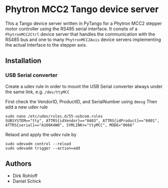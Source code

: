 
# Phytron MCC2 Tango device server

This a Tango device server written in PyTango for a Phytron MCC2 stepper motor
controller using the RS485 serial interface.
It consits of a `PhytronMCC2Ctrl` device server that handles the communication
with the RS485 bus and one to many `PhytronMCC2Axis` device servers implementing
the actual interface to the stepper axis.

## Installation

### USB Serial converter

Create a udev rule in order to mount the USB Serial converter always under the same link, e.g. `/dev/ttyMCC`

First check the VendorID, ProductID, and SerialNumber using `dmesg`
Then add a new udev rule
    
    sudo nano /etc/udev/rules.d/55-usbcom.rules
    SUBSYSTEM=="tty", ATTRS{idVendor}=="0403", ATTRS{idProduct}=="6001", ATTRS{serial}=="A106K4W0", SYMLINK+="ttyMCC", MODE="0666"

Relaod and apply the udev rule by

    sudo udevadm control --reload
    sudo udevadm trigger --action=add

## Authors

* Dirk Rohloff
* Daniel Schick


